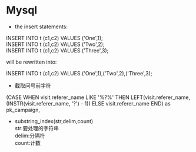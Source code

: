 # Mysql

* the insert statements:

INSERT INTO t (c1,c2) VALUES ('One',1);<br>
INSERT INTO t (c1,c2) VALUES ('Two',2);<br>
INSERT INTO t (c1,c2) VALUES ('Three',3);<br>

will be rewritten into:

INSERT INTO t (c1,c2) VALUES ('One',1),('Two',2),('Three',3);



* 截取问号前字符

(CASE WHEN visit.referer_name LIKE '%?%' THEN LEFT(visit.referer_name,(INSTR(visit.referer_name, '?') - 1)) ELSE visit.referer_name END) as pk_campaign,




* substring_index(str,delim,count)<br>
      str:要处理的字符串<br>
      delim:分隔符<br>
      count:计数<br>
